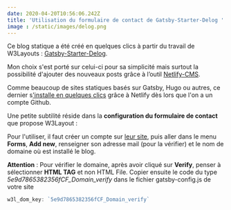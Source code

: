 ```yaml
---
date: 2020-04-20T10:56:06.242Z
title: 'Utilisation du formulaire de contact de Gatsby-Starter-Delog '
image : /static/images/delog.png
---
```

Ce blog statique a été créé en quelques clics à partir du travail de W3Layouts : [Gatsby-Starter-Delog](https://github.com/W3Layouts/gatsby-starter-delog).

Mon choix s'est porté sur celui-ci pour sa simplicité mais surtout la possibilité d'ajouter des nouveaux posts grâce à l’outil [Netlify-CMS](https://www.netlifycms.org/).

Comme beaucoup de sites statiques basés sur Gatsby, Hugo ou autres, ce dernier s['installe en quelques clics](https://app.netlify.com/start/deploy?repository=https://github.com/gatsbyjs/gatsby-starter-blog) grâce à Netlify dès lors que l'on a un compte Github.

Une petite subtilité réside dans la **configuration du formulaire de contact** que propose W3Layout :

Pour l'utiliser, il faut créer un compte sur [leur site](https://my.w3layouts.com/Forms/), puis aller dans le menu **Forms**, **Add new**, renseigner son adresse mail (pour la vérifier) et le nom de domaine où est installé le blog.

**Attention** : Pour vérifier le domaine, après avoir cliqué sur **Verify**, penser à sélectionner **HTML TAG** et non HTML File. Copier ensuite le code du type *5e9d7865382356fCF_Domain_verify* dans le fichier gatsby-config.js de votre site

```javascript
w3l_dom_key: `5e9d7865382356fCF_Domain_verify`
```
